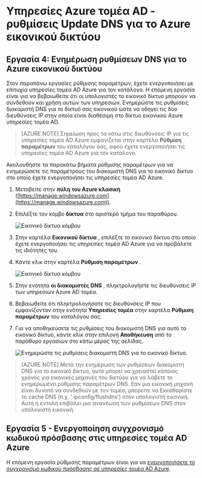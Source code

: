 <properties
    pageTitle="Azure υπηρεσίες τομέα AD: Ρυθμίσεις Update DNS για το Azure εικονικό δίκτυο | Microsoft Azure"
    description="Γρήγορα αποτελέσματα με τις υπηρεσίες τομέα Active Directory Azure"
    services="active-directory-ds"
    documentationCenter=""
    authors="mahesh-unnikrishnan"
    manager="stevenpo"
    editor="curtand"/>

<tags
    ms.service="active-directory-ds"
    ms.workload="identity"
    ms.tgt_pltfrm="na"
    ms.devlang="na"
    ms.topic="get-started-article"
    ms.date="09/21/2016"
    ms.author="maheshu"/>

# <a name="azure-ad-domain-services---update-dns-settings-for-the-azure-virtual-network"></a>Υπηρεσίες Azure τομέα AD - ρυθμίσεις Update DNS για το Azure εικονικού δικτύου

## <a name="task-4-update-dns-settings-for-the-azure-virtual-network"></a>Εργασία 4: Ενημέρωση ρυθμίσεων DNS για το Azure εικονικού δικτύου
Στον παραπάνω εργασίες ρύθμισης παραμέτρων, έχετε ενεργοποιήσει με επιτυχία υπηρεσίες τομέα AD Azure για τον κατάλογο. Η επόμενη εργασία είναι για να βεβαιωθείτε ότι οι υπολογιστές το εικονικό δίκτυο μπορούν να συνδεθούν και χρήση αυτών των υπηρεσιών. Ενημερώστε τις ρυθμίσεις διακομιστή DNS για το δίκτυό σας εικονικού ώστε να οδηγεί τις δύο διευθύνσεις IP στην οποία είναι διαθέσιμη στο δίκτυο εικονικού Azure υπηρεσίες τομέα AD.

> [AZURE.NOTE] Σημείωση προς τα κάτω στις διευθύνσεις IP για τις υπηρεσίες τομέα AD Azure εμφανίζεται στην καρτέλα **Ρύθμιση παραμέτρων** του καταλόγου σας, αφού έχετε ενεργοποιήσει τις υπηρεσίες τομέα AD Azure για τον κατάλογο.

Ακολουθήστε τα παρακάτω βήματα ρύθμισης παραμέτρων για να ενημερώσετε τις παραμέτρους του διακομιστή DNS για το εικονικό δίκτυο στο οποίο έχετε ενεργοποιήσει τις υπηρεσίες τομέα AD Azure.

1. Μεταβείτε στην **πύλη του Azure κλασική** ([https://manage.windowsazure.com](https://manage.windowsazure.com)).

2. Επιλέξτε τον κόμβο **δίκτυα** στο αριστερό τμήμα του παραθύρου.

    ![Εικονικό δίκτυα κόμβου](./media/active-directory-domain-services-getting-started/virtual-network-select.png)

3. Στην καρτέλα **Εικονικού δίκτυα** , επιλέξτε το εικονικό δίκτυο στο οποίο έχετε ενεργοποιήσει τις υπηρεσίες τομέα AD Azure για να προβάλετε τις ιδιότητές του.

4. Κάντε κλικ στην καρτέλα **Ρύθμιση παραμέτρων** .

    ![Εικονικό δίκτυα κόμβου](./media/active-directory-domain-services-getting-started/virtual-network-configure-tab.png)

5. Στην ενότητα **οι διακομιστές DNS** , πληκτρολογήστε τις διευθύνσεις IP των υπηρεσιών Azure AD τομέα.

6. Βεβαιωθείτε ότι πληκτρολογήσατε τις διευθύνσεις IP που εμφανίζονταν στην ενότητα **Υπηρεσίες τομέα** στην καρτέλα **Ρύθμιση παραμέτρων** του καταλόγου σας.

7. Για να αποθηκεύσετε τις ρυθμίσεις του διακομιστή DNS για αυτό το εικονικό δίκτυο, κάντε κλικ στην επιλογή **Αποθήκευση** από το παράθυρο εργασιών στο κάτω μέρος της σελίδας.

   ![Ενημερώστε τις ρυθμίσεις διακομιστή DNS για το εικονικό δίκτυο.](./media/active-directory-domain-services-getting-started/update-dns.png)

> [AZURE.NOTE] Μετά την ενημέρωση των ρυθμίσεων διακομιστή DNS για το εικονικό δίκτυο, αυτό μπορεί να χρειαστεί κάποιος χρόνος για εικονικές μηχανές του δικτύου για να λάβετε το ενημερωμένο ρύθμισης παραμέτρων DNS. Εάν μια εικονική μηχανή είναι δυνατό να συνδεθούν με τον τομέα, μπορείτε να Εκκαθαρίστε το cache DNS (π.χ. ' ipconfig/flushdns') στον υπολογιστή εικονική. Αυτή η εντολή επιβάλει μια ανανέωση των ρυθμίσεων DNS στον υπολογιστή εικονική.


## <a name="task-5---enable-password-synchronization-to-azure-ad-domain-services"></a>Εργασία 5 - Ενεργοποίηση συγχρονισμό κωδικού πρόσβασης στις υπηρεσίες τομέα AD Azure
Η επόμενη εργασία ρύθμισης παραμέτρων είναι για να [ενεργοποιήσετε το συγχρονισμό κωδικού πρόσβασης σε υπηρεσίες τομέα AD Azure](active-directory-ds-getting-started-password-sync.md).
